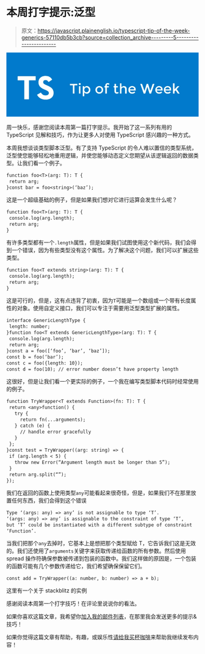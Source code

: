 # 本周打字提示:泛型

> 原文：<https://javascript.plainenglish.io/typescript-tip-of-the-week-generics-57110db5b3cb?source=collection_archive---------5----------------------->

![](img/0aea803169bd72a03e05d4508b367f24.png)

周一快乐，感谢您阅读本周第一篇打字提示。我开始了这一系列有用的 TypeScript 见解和技巧，作为让更多人对使用 TypeScript 感兴趣的一种方式。

本周我想谈谈类型脚本泛型。有了支持 TypeScript 的令人难以置信的类型系统，泛型使您能够轻松地重用逻辑，并使您能够动态定义您期望从该逻辑返回的数据类型。让我们看一个例子。

```
function foo<T>(arg: T): T {
 return arg;
}const bar = foo<string>(‘baz’);
```

这是一个超级基础的例子，但是如果我们想对它进行运算会发生什么呢？

```
function foo<T>(arg: T): T {
 console.log(arg.length);
 return arg;
}
```

有许多类型都有一个`.length`属性，但是如果我们试图使用这个新代码，我们会得到一个错误，因为有些类型没有这个属性。为了解决这个问题，我们可以扩展这些类型。

```
function foo<T extends string>(arg: T): T {
 console.log(arg.length);
 return arg;
}
```

这是可行的，但是，这有点违背了初衷，因为`T`可能是一个数组或一个带有长度属性的对象。使用自定义接口，我们可以专注于需要用泛型类型扩展的属性。

```
interface GenericLengthType {
 length: number;
}function foo<T extends GenericLengthType>(arg: T): T {
 console.log(arg.length);
 return arg;
}const a = foo([‘foo’, ‘bar’, ‘baz’]);
const b = foo(‘bar’);
const c = foo({length: 10});
const d = foo(10); // error number doesn’t have property length
```

这很好，但是让我们看一个更实际的例子，一个我在编写类型脚本代码时经常使用的例子。

```
function TryWrapper<T extends Function>(fn: T): T {
 return <any>function() {
   try {
     return fn(...arguments);
   } catch (e) {
     // handle error gracefully
   }
 };
}const test = TryWrapper((arg: string) => {
 if (arg.length < 5) {
   throw new Error(“Argument length must be longer than 5”);
 }
 return arg.split(“”);
});
```

我们在返回的函数上使用类型`any`可能看起来很奇怪，但是，如果我们不在那里放置任何东西，我们会得到这个错误

```
Type ‘(args: any) => any’ is not assignable to type ‘T’.
‘(args: any) => any’ is assignable to the constraint of type ‘T’,
but ‘T’ could be instantiated with a different subtype of constraint ‘Function’.
```

当我们把那个`any`去掉时，它基本上是想把那个类型赋给 T，它告诉我们这是无效的。我们还使用了`arguments`关键字来获取传递给函数的所有参数。然后使用 spread 操作符确保参数被传递到包装的函数中。我们这样做的原因是，一个包装的函数可能有几个参数传递给它，我们希望确保保留它们。

```
const add = TryWrapper((a: number, b: number) => a + b);
```

这里有一个关于 stackblitz 的实例

感谢阅读本周第一个打字技巧！在评论里说说你的看法。

如果你喜欢这篇文章，我希望你[加入我的邮件列表](https://email.sam-redmond.com/)，在那里我会发送更多的提示&技巧！

如果你觉得这篇文章有帮助，有趣，或娱乐性[请给我买杯咖啡](https://email.sam-redmond.com/products/throw-me-a-bit)来帮助我继续发布内容！